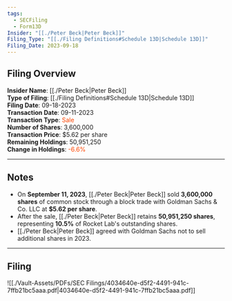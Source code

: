 ```yaml
---
tags:
  - SECFiling
  - Form13D
Insider: "[[./Peter Beck|Peter Beck]]"
Filing_Type: "[[./Filing Definitions#Schedule 13D|Schedule 13D]]"
Filing_Date: 2023-09-18
---
```

## Filing Overview

**Insider Name**: [[./Peter Beck|Peter Beck]]  
**Type of Filing**: [[./Filing Definitions#Schedule 13D|Schedule 13D]]  
**Filing Date**: 09-18-2023  
**Transaction Date**: 09-11-2023  
**Transaction Type**: <span style="color:orangered">Sale</span>  
**Number of Shares**: 3,600,000  
**Transaction Price**: $5.62 per share  
**Remaining Holdings**: 50,951,250  
**Change in Holdings**: <span style="color:orangered">-6.6%</span>  

---
## Notes

- On **September 11, 2023**, [[./Peter Beck|Peter Beck]] sold **3,600,000 shares** of common stock through a block trade with Goldman Sachs & Co. LLC at **$5.62 per share**.  
- After the sale, [[./Peter Beck|Peter Beck]] retains **50,951,250 shares**, representing **10.5%** of Rocket Lab's outstanding shares.  
- [[./Peter Beck|Peter Beck]] agreed with Goldman Sachs not to sell additional shares in 2023.  

---
## Filing

![[./Vault-Assets/PDFs/SEC Filings/4034640e-d5f2-4491-941c-7ffb21bc5aaa.pdf|4034640e-d5f2-4491-941c-7ffb21bc5aaa.pdf]]
